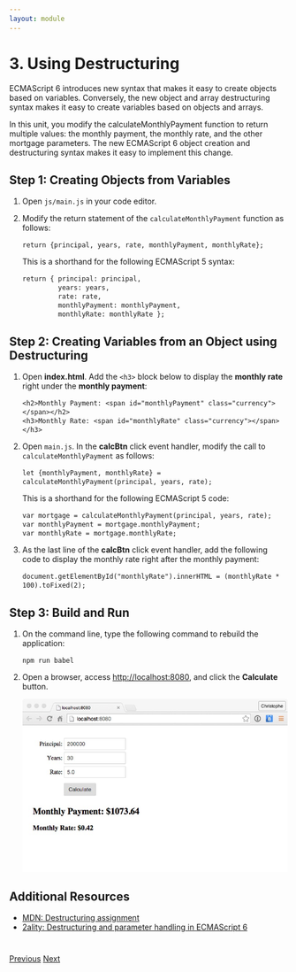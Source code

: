 ```yaml
---
layout: module
---
```

# 3. Using Destructuring

ECMAScript 6 introduces new syntax that makes it easy to create objects based on variables. Conversely, the new object and array destructuring syntax makes it easy to create variables based on objects and arrays. 

In this unit, you modify the calculateMonthlyPayment function to return multiple values: the monthly payment, the monthly rate, and the other mortgage parameters. The new ECMAScript 6 object creation and destructuring syntax makes it easy to implement this change.

## Step 1: Creating Objects from Variables

1. Open `js/main.js` in your code editor. 

1. Modify the return statement of the ```calculateMonthlyPayment``` function as follows:

    ```
    return {principal, years, rate, monthlyPayment, monthlyRate};
    ```

    This is a shorthand for the following ECMAScript 5 syntax:

    ```
    return { principal: principal, 
             years: years, 
             rate: rate, 
             monthlyPayment: monthlyPayment, 
             monthlyRate: monthlyRate };
    ```
    
    
## Step 2: Creating Variables from an Object using Destructuring
    
1. Open **index.html**. Add the ```<h3>``` block below to display the **monthly rate** right under the **monthly payment**:

    ```
    <h2>Monthly Payment: <span id="monthlyPayment" class="currency"></span></h2>
    <h3>Monthly Rate: <span id="monthlyRate" class="currency"></span></h3>
    ```

1. Open `main.js`. In the **calcBtn** click event handler, modify the call to ```calculateMonthlyPayment``` as follows:

    ```   
    let {monthlyPayment, monthlyRate} = calculateMonthlyPayment(principal, years, rate);
    ```

    This is a shorthand for the following ECMAScript 5 code:
    
    ```
    var mortgage = calculateMonthlyPayment(principal, years, rate);
    var monthlyPayment = mortgage.monthlyPayment;
    var monthlyRate = mortgage.monthlyRate;
    ```

1. As the last line of the **calcBtn** click event handler, add the following code to display the monthly rate right after the monthly payment:

    ```
    document.getElementById("monthlyRate").innerHTML = (monthlyRate * 100).toFixed(2);
    ```

## Step 3: Build and Run

1. On the command line, type the following command to rebuild the application:

    ```
    npm run babel
    ```

1. Open a browser, access [http://localhost:8080](http://localhost:8080), and click the **Calculate** button.

    ![](images/unit03.jpg)
    
    
## Additional Resources

- [MDN: Destructuring assignment](https://developer.mozilla.org/en-US/docs/Web/JavaScript/Reference/Operators/Destructuring_assignment)
- [2ality: Destructuring and parameter handling in ECMAScript 6](http://www.2ality.com/2015/01/es6-destructuring.html)

<div class="row" style="margin-top:40px;">
<div class="col-sm-12">
<a href="ecmascript6-let.html" class="btn btn-default"><i class="glyphicon glyphicon-chevron-left"></i> Previous</a>
<a href="ecmascript6-arrow-functions.html" class="btn btn-default pull-right">Next <i class="glyphicon glyphicon-chevron-right"></i></a>
</div>
</div>
